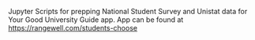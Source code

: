 Jupyter Scripts for prepping National Student Survey and Unistat data for Your Good University Guide app. App can be found at https://rangewell.com/students-choose
